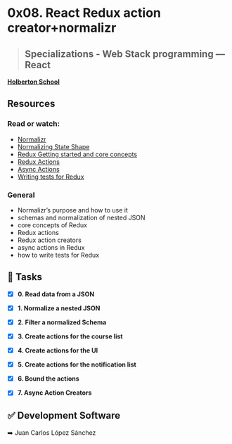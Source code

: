 # 0x08. React Redux action creator+normalizr
> ## Specializations - Web Stack programming ― React  
**[Holberton School](https://www.holbertonschool.com/)**

## Resources
### Read or watch:
* [Normalizr](https://github.com/paularmstrong/normalizr)
* [Normalizing State Shape](https://redux.js.org/recipes/structuring-reducers/normalizing-state-shape)
* [Redux Getting started and core concepts](https://redux.js.org/introduction/getting-started)
* [Redux Actions](https://redux.js.org/tutorials/fundamentals/part-2-concepts-data-flow)
* [Async Actions](https://redux.js.org/tutorials/fundamentals/part-6-async-logic)
* [Writing tests for Redux](https://redux.js.org/recipes/writing-tests)


### General
* Normalizr’s purpose and how to use it
* schemas and normalization of nested JSON
* core concepts of Redux
* Redux actions
* Redux action creators
* async actions in Redux
* how to write tests for Redux


## :bookmark_tabs: Tasks
* [x] **0. Read data from a JSON**
* [x] **1. Normalize a nested JSON**
* [x] **2. Filter a normalized Schema**
* [x] **3. Create actions for the course list**
* [x] **4. Create actions for the UI**
* [x] **5. Create actions for the notification list**
* [x] **6. Bound the actions**
* [x] **7. Async Action Creators**


## :white_check_mark: Development Software
:arrow_right: Juan Carlos López Sánchez 
